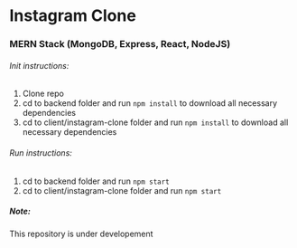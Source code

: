# Instagram Clone
### MERN Stack (MongoDB, Express, React, NodeJS)

###### Init instructions:
1) Clone repo
2) cd to backend folder and run ```npm install``` to download all necessary dependencies
2) cd to client/instagram-clone folder and run ```npm install``` to download all necessary dependencies

###### Run instructions:
1) cd to backend folder and run ```npm start```
2) cd to client/instagram-clone folder and run ```npm start```




##### Note: 
This repository is under developement
